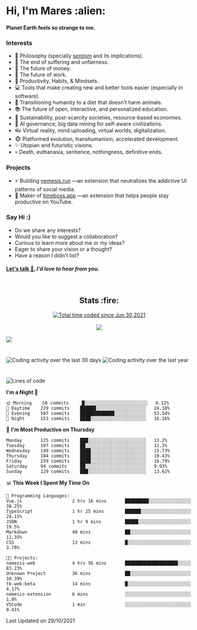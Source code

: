 <h1>Hi, I'm Mares :alien:</h1>

#### Planet Earth feels so strange to me.

### **Interests**

- 🌊 Philosophy (specially [_sentism_][sentismmedium] and its implications).
- 🎯 The end of suffering and unfairness.
- 💸 The future of money.
- 💼 The future of work.
- 🧠 Productivity, Habits, & Mindsets.
- 💻 Tools that make creating new and better tools easier (especially in software).
- 🥗 Transitioning humanity to a diet that doesn't harm animals.
- 📚 The future of open, interactive, and personalized education.
- 🌱 Sustainability, post-scarcity societies, resource-based economies.
- 🤖 AI governance, big data mining for self-aware civilizations.
- 👓 Virtual reality, mind uploading, virtual worlds, digitalization.
- 🐵 Platformed evolution, transhumanism, accelerated development.
- ✨ Utopian and futuristic visions.
- 💀 Death, euthanasia, sentience, nothingness, definitive ends.


### **Projects**

- ⚡ Building [nemesis.run](https://nemesis.run) —an extension that neutralizes the addictive UI patterns of social media.
- 💎 Maker of [timeboss.app](https://timeboss.app) —an extension that helps people stay productive on YouTube.


### **Say Hi :)**

- Do we share any interests?
- Would you like to suggest a collaboration?
- Curious to learn more about me or my ideas?
- Eager to share your vision or a thought?
- Have a reason I didn't list?

#### [Let's talk :wave:.](mailto:mareszhar@gmail.com) _I'd love to hear from you_.

[sentismmedium]: https://medium.com/@mareszhar/born-a-prisoner-a-reflection-about-life-its-struggles-and-a-plan-to-escape-d8566ce9b026

<br>

<h2 align="center">Stats :fire:</h2>

<div align="center">
  <a href="https://wakatime.com/@cfdc0e0d-4860-4b62-9ff0-cb659185525e">
    <img src="https://wakatime.com/badge/user/cfdc0e0d-4860-4b62-9ff0-cb659185525e.svg" alt="Total time coded since Jun 30 2021" />
  </a>
</div>

<br>

<div align="center">
  <img src="https://github-readme-streak-stats.herokuapp.com?user=mareszhar&theme=black-ice&hide_border=true&stroke=FFFFFF15&ring=DF8FFE&fire=DF8FFE&currStreakLabel=DF8FFE&background=1A232A&currStreakNum=86FFAB">
</div>

<!-- Add or remove this: &dates=B1AAB3FF at the end of the streak stats URL if they get bugged and aren't updating -->

<br>

<img src="https://activity-graph.herokuapp.com/graph?username=mareszhar&theme=nord&bg_color=00000000&color=979797&line=DF8FFE&point=00000000&area=true&hide_border=true">

<br>

<h1></h1>

<img src="https://wakatime.com/share/@mares/5df0ff02-9c79-41b4-b540-51dc9c65a57b.svg" alt="Coding activity over the last 30 days" />
<img src="https://wakatime.com/share/@mares/ea89ba71-f374-40af-930c-e0655909fe37.svg" alt="Coding activity over the last year" />

<h1></h1>

<!--START_SECTION:waka-->
![Lines of code](https://img.shields.io/badge/From%20Hello%20World%20I%27ve%20Written-156443%20lines%20of%20code-blue)

**I'm a Night 🦉** 

```text
🌞 Morning    58 commits     █░░░░░░░░░░░░░░░░░░░░░░░░   6.12% 
🌆 Daytime    229 commits    ██████░░░░░░░░░░░░░░░░░░░   24.18% 
🌃 Evening    507 commits    █████████████░░░░░░░░░░░░   53.54% 
🌙 Night      153 commits    ████░░░░░░░░░░░░░░░░░░░░░   16.16%

```
📅 **I'm Most Productive on Thursday** 

```text
Monday       125 commits    ███░░░░░░░░░░░░░░░░░░░░░░   13.2% 
Tuesday      107 commits    ██░░░░░░░░░░░░░░░░░░░░░░░   11.3% 
Wednesday    149 commits    ████░░░░░░░░░░░░░░░░░░░░░   15.73% 
Thursday     184 commits    ████░░░░░░░░░░░░░░░░░░░░░   19.43% 
Friday       159 commits    ████░░░░░░░░░░░░░░░░░░░░░   16.79% 
Saturday     94 commits     ██░░░░░░░░░░░░░░░░░░░░░░░   9.93% 
Sunday       129 commits    ███░░░░░░░░░░░░░░░░░░░░░░   13.62%

```


📊 **This Week I Spent My Time On** 

```text
💬 Programming Languages: 
Vue.js                   2 hrs 16 mins       █████████░░░░░░░░░░░░░░░░   38.25% 
TypeScript               1 hr 25 mins        ██████░░░░░░░░░░░░░░░░░░░   24.15% 
JSON                     1 hr 9 mins         █████░░░░░░░░░░░░░░░░░░░░   19.5% 
Markdown                 40 mins             ██░░░░░░░░░░░░░░░░░░░░░░░   11.35% 
CSS                      13 mins             █░░░░░░░░░░░░░░░░░░░░░░░░   3.78%

🐱‍💻 Projects: 
nemesis-web              4 hrs 56 mins       ████████████████████░░░░░   83.23% 
Unknown Project          36 mins             ██░░░░░░░░░░░░░░░░░░░░░░░   10.39% 
tb-web-beta              14 mins             █░░░░░░░░░░░░░░░░░░░░░░░░   4.17% 
nemesis-extension        6 mins              ░░░░░░░░░░░░░░░░░░░░░░░░░   1.8% 
VSCode                   1 min               ░░░░░░░░░░░░░░░░░░░░░░░░░   0.41%

```


 Last Updated on 29/10/2021
<!--END_SECTION:waka-->
